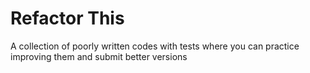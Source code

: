 # Refactor This
A collection of poorly written codes with tests where you can practice improving them and submit better versions
